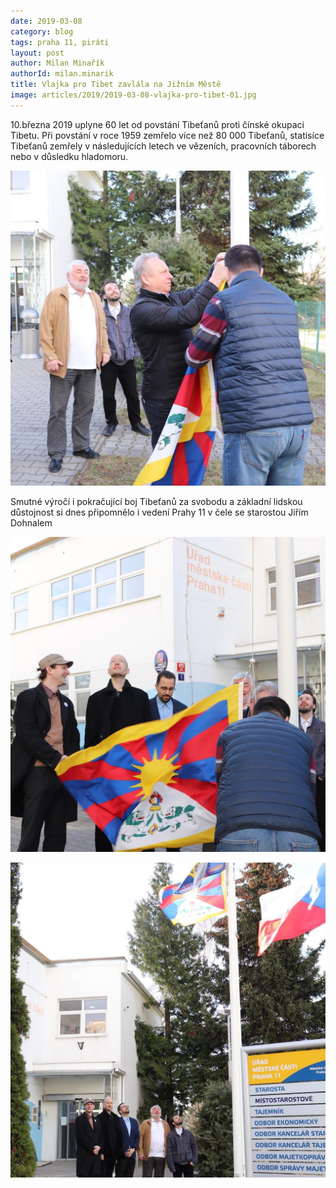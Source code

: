 ```yaml
---
date: 2019-03-08
category: blog
tags: praha 11, piráti
layout: post
author: Milan Minařík
authorId: milan.minarik
title: Vlajka pro Tibet zavlála na Jižním Městě
image: articles/2019/2019-03-08-vlajka-pro-tibet-01.jpg
---
```



10.března 2019 uplyne 60 let od povstání Tibeťanů proti čínské okupaci Tibetu. Při povstání v roce 1959 zemřelo více než 80 000 Tibeťanů, statisíce Tibeťanů zemřely v následujících letech ve vězeních, pracovních táborech nebo v důsledku hladomoru.

![Vlajka pro Tibet zavlála na Jižním Městě](/assets/img/articles/2019/2019-03-08-vlajka-pro-tibet-02.jpg)

Smutné výročí i pokračující boj Tibeťanů za svobodu a základní lidskou důstojnost si dnes připomnělo i vedení Prahy 11 v čele se starostou Jiřím Dohnalem

![Vlajka pro Tibet zavlála na Jižním Městě](/assets/img/articles/2019/2019-03-08-vlajka-pro-tibet-03.jpg)

![Vlajka pro Tibet zavlála na Jižním Městě](/assets/img/articles/2019/2019-03-08-vlajka-pro-tibet-04.jpg)